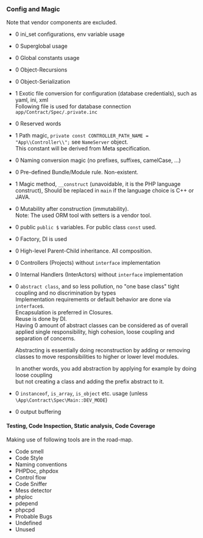 ### Config and Magic  
Note that vendor components are excluded.  
+ 0 ini_set configurations, env variable usage
+ 0 Superglobal usage
+ 0 Global constants usage
+ 0 Object-Recursions
+ 0 Object-Serialization
+ 1 Exotic file conversion for configuration (database credentials), such as yaml, ini, xml  
    Following file is used for database connection `app/Contract/Spec/.private.inc`
+ 0 Reserved words
+ 1 Path magic, `private const CONTROLLER_PATH_NAME = "App\\Controller\\";` see `NameServer` object.  
    This constant will be derived from Meta specification.
+ 0 Naming conversion magic (no prefixes, suffixes, camelCase, ...)
+ 0 Pre-defined Bundle/Module rule. Non-existent.
+ 1 Magic method, `__construct` (unavoidable, it is the PHP language construct), 
    Should be replaced in `main` if the language choice is C++ or JAVA.   
+ 0 Mutability after construction (immutability).  
    Note: The used ORM tool with setters is a vendor tool. 
+ 0 public `public $` variables. For public class `const` used.   
+ 0 Factory, DI is used
+ 0 High-level Parent-Child inheritance. All composition.
+ 0 Controllers (Projects) without `interface` implementation
+ 0 Internal Handlers (InterActors) without `interface` implementation
+ 0 `abstract class`, and so less pollution, no "one base class" tight coupling and no discrimination by types  
    Implementation requirements or default behavior are done via `interface`s.  
    Encapsulation is preferred in Closures.  
    Reuse is done by DI.  
    Having 0 amount of abstract classes can be considered as of 
    overall applied single responsibility, high cohesion, loose coupling and 
    separation of concerns.  
    
    Abstracting is essentially doing reconstruction by adding 
    or removing classes to move responsibilities to higher or lower level modules.  
    
    In another words, you add abstraction by applying for example by doing loose coupling  
    but not creating a class and adding the prefix abstract to it.
+ 0 `instanceof`, `is_array`, `is_object` etc. usage (unless `\App\Contract\Spec\Main::DEV_MODE`)
+ 0 output buffering

    




#### Testing, Code Inspection, Static analysis, Code Coverage  
Making use of following tools are in the road-map.  
+ Code smell
+ Code Style
+ Naming conventions
+ PHPDoc, phpdox
+ Control flow
+ Code Sniffer
+ Mess detector
+ phploc
+ pdepend
+ phpcpd
+ Probable Bugs
+ Undefined
+ Unused